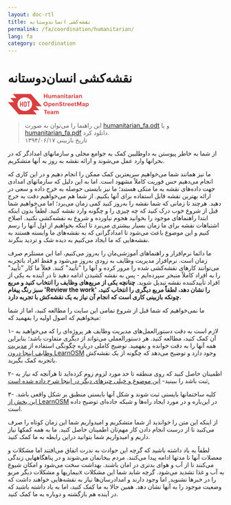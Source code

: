 ```yaml
---
layout: doc-rtl
title: نقشه‌کشی انساندوستانه
permalink: /fa/coordination/humanitarian/
lang: fa
category: coordination
---
```


# نقشه‌کشی انسان‌دوستانه

![HotGuideLogo](/images/hot-logo.png)

> این راهنما را می‌توان به صورت [humanitarian_fa.odt](/files/humanitarian_fa.odt) و یا [humanitarian_fa.pdf](/files/humanitarian_fa.pdf) دانلود کرد.  
تاریخ بازبینی ۱۳۹۴/۰۶/۱۷

از شما به خاطر پیوستن به داوطلبین کمک به جوامع محلی و سازمانهای امدادگر که در بحرانها وارد عمل می‌شوند و ارائه نقشه به روز به آنها متشکریم.  

ما نیز همانند شما می‌خواهیم سریعترین کمک ممکن را انجام دهیم و در این کاری که انجام می‌دهیم حس فوریت کاملاً مشهود است. اما به این دلیل که سازمانهای امدادی جهت داده‌های نقشه به ما متکی هستند؛ ما نیز بایستی حوصله به خرج داده و سعی در ارائه بهترین نقشه قابل استفاده برای آنها بکنیم. از شما هم می‌خواهیم دقت به خرج دهید. هرچند تا زمانی که شما نقشه را به‌روز کنید کمی زمان می‌برد؛ اما می‌خواهیم شما قبل از شروع خوب درک کنید که چه چیزی را و چگونه وارد نقشه کنید. لطفاً بدون اینکه ابتدا راهنماهای موجود را بخوانید هجوم نیاورده و شروع به نقشه‌کشی نکنید. اصلاح اشتباهات نقشه برای ما زمان بسیار بیشتری می‌برد تا اینکه بخواهیم از اول آنها را رسم کنیم و این موضوع باعث می‌شود تا امدادگرانی که به نقشه‌های ما وابسته هستند به نقشه‌هایی که ما ایجاد می‌کنیم به دیده شک و تردید بنگرند.  

ما دائما نرم‌افزار و راهنماهای آموزشی‌مان را به‌روز می‌کنیم، اما این مستلزم صرف زمان است. نرم‌افزار مدیریت وظایف به زودی به‌روز می‌شود و فقط افراد باتجربه می‌توانند کارهای نقشه‌کشی شده را مرور کرده و آنها را "تأیید" کنند. فعلاً ما کار "تأیید" را به افراد کاملاً متبحر سپرده‌ایم - پس به نقشه کشیدن ادامه دهید تا در آینده به یکی از افراد تأییدکننده نقشه تبدیل شوید. **چنانچه یکی از مربع‌های وظایف را انتخاب کنید و مربع سبز رنگ پیغام 'Review the work' را نشان دهد، لطفاً                                                                                                                                                                                                                                                                                                                         مربع دیگری را انتخاب کنید، چونکه بازبینی کاری است که انجام آن نیاز به  یک نقشه‌کش با تجربه دارد.**  

ما نمی‌خواهیم که شما قبل از شروع تمامی این سایت را مطالعه کنید، اما از شما میخواهیم که اصول اولیه‌ را بفهمید که:  

۱- لازم است به دقت دستورالعمل‌های مدیریت وظایف هر پروژه‌ای را که می‌خواهید به آن کمک کنید، مطالعه کنید. هر دستورالعملی می‌تواند از دیگری متفاوت باشد؛ بنابراین همه آنها را به دقت خوانده و بفهمید. توضیح کاملی درباره چگونگی استفاده از [مدیریت وظایف اینجا درون LearnOSM](/fa/coordination/tasking-manager/) وجود دارد و توضیح می‌دهد که چگونه از یک نقشه‌کش باتجربه کمک بگیرید.  

۲- اطمینان حاصل کنید که روی منطقه تا حد مورد لزوم زوم کرده‌اید تا هرآنچه که نیاز به ثبت باشد را ببینید- [این موضوع و خیلی چیزهای دیگر در اینجا شرح داده شده است.](/fa/coordination/remote/)  

۳- کلیه ساختمانها بایستی ثبت شوند و شکل آنها بایستی منطبق بر شکل واقعی باشد. [این بخش از LearnOSM](/fa/coordination/remote-tracing/) در این‌باره و در مورد ایجاد راه‌ها و شبکه جاده‌ای توضیح داده است.  

از اینکه این متن را خواندید از شما متشکریم و امیدواریم شما این زمان کوتاه را صرف می‌کنید تا از درست انجام دادن کار مهم‌تان اطمینان حاصل کنید. ما به همه کمکها نیاز داریم و امیدواریم شما بتوانید دراین رابطه به ما کمک کنید.  

لطفاً به یاد داشته باشید که گرچه این حوادث به ندرت اتفاق می‌افتند اما مشکلات و معضلات آنها تا مدتها ادامه پیدا می‌کنند. مردم بیخانمان می‌شوند و در پناهگاههایی زندگی می‌کنند تا از آب و هوای بدتری در امان باشند. بهداشت سخت می‌شود و امکان شیوع بیماریها و مشکلات دیگر مربوx به آب و غذا تشدید می‌شود. گرچه شاید شما این مشکلات را در خبرها نشنوید, اما وجود دارند و امدادرسان‌ها نیاز به نقشه‌هایی خواهند داشت که وضعیت موجود را به آنها نشان دهد. همین حالا به ما کمک کنید، اما به یاد داشته باشید که در آینده هم بازگشته و دوباره به ما کمک کنید. 